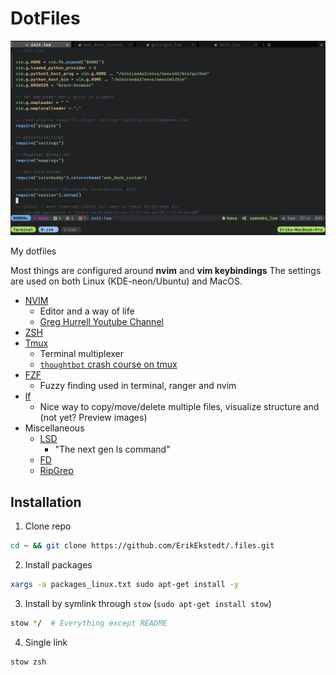 # DotFiles

![neovim + tmux](nvim/.config/nvim/nvim.png)

My dotfiles

Most things are configured around **nvim** and **vim keybindings**
The settings are used on both Linux (KDE-neon/Ubuntu) and MacOS.

* [NVIM](https://neovim.io/)
  - Editor and a way of life
  - [Greg Hurrell Youtube Channel](https://www.youtube.com/channel/UCXPHFM88IlFn68OmLwtPmZA)
* [ZSH](https://www.zsh.org/)
* [Tmux](https://github.com/tmux/tmux)
  - Terminal multiplexer
  - [`thoughtbot` crash course on tmux](https://thoughtbot.com/blog/a-tmux-crash-course)
* [FZF](https://github.com/junegunn/fzf)
  - Fuzzy finding used in terminal, ranger and nvim
* [lf](https://github.com/ranger/ranger)
  - Nice way to copy/move/delete multiple files, visualize structure and (not yet? Preview images)
* Miscellaneous
  * [LSD](https://github.com/Peltoche/lsd)
    - "The next gen ls command"
  * [FD](https://github.com/sharkdp/fd)
  * [RipGrep](https://github.com/BurntSushi/ripgrep)


## Installation

1. Clone repo 

```bash
cd ~ && git clone https://github.com/ErikEkstedt/.files.git
```

2. Install packages
```bash
xargs -a packages_linux.txt sudo apt-get install -y
```

3. Install by symlink through `stow` (`sudo apt-get install stow`)
```bash
stow */  # Everything except README
```
4. Single link
```bash
stow zsh
```
